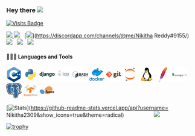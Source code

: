  ### Hey there <img src="https://media.giphy.com/media/hvRJCLFzcasrR4ia7z/giphy.gif" width="25px">
 
 [![Visits Badge](https://badges.pufler.dev/visits/Nikitha2309/Nikitha-Reddy)](https://badges.pufler.dev/visits/Nikitha2309/Nikitha-Reddy)


<a href="mailto:nikithareddy2309@gmail.com"> <img src="https://img.icons8.com/fluent/48/000000/gmail.png" width="3.5%"/>
[<img src="https://img.icons8.com/color/48/000000/linkedin.png" width="3.5%"/>](https://www.linkedin.com/in/nikitha2309/)  &nbsp; 
[<img src="https://github.com/sciencepal/sciencepal/blob/master/assets/discord-round.svg" width="3.5%"/>](https://discordapp.com/channels/@me/Nikitha Reddy#9155/)  &nbsp; 
[<img src="https://img.icons8.com/fluent/48/000000/facebook-new.png" width="3.5%"/>](https://www.facebook.com/profile.php?id=100039995852083)  &nbsp; 
[<img src="https://img.icons8.com/fluent/48/000000/instagram-new.png" width="3.5%"/>](https://www.instagram.com/nikitha_2309/)  &nbsp; 
[<img src="https://img.icons8.com/color/48/000000/twitter.png" width="3.5%"/>](https://twitter.com/Nikitha26464450)  &nbsp; 
<!-- <a href="mailto:nikithareddy2309@gmail.com"> <img src="https://img.icons8.com/fluent/48/000000/gmail.png" width="3.5%"/> -->

  
  
  #### 👨🏻‍💻 Languages and Tools <br />
  <code><img height="40" src="https://raw.githubusercontent.com/github/explore/80688e429a7d4ef2fca1e82350fe8e3517d3494d/topics/cpp/cpp.png"></code>
  <code><img height="40" src="https://raw.githubusercontent.com/github/explore/80688e429a7d4ef2fca1e82350fe8e3517d3494d/topics/python/python.png"></code>
  <code><img height="40" src="https://raw.githubusercontent.com/github/explore/80688e429a7d4ef2fca1e82350fe8e3517d3494d/topics/django/django.png"></code>
  <code><img height="40" src="https://raw.githubusercontent.com/github/explore/80688e429a7d4ef2fca1e82350fe8e3517d3494d/topics/java/java.png"></code>
  <code><img height="40" src="https://raw.githubusercontent.com/github/explore/80688e429a7d4ef2fca1e82350fe8e3517d3494d/topics/bash/bash.png"></code>
  <code><img height="40" src="https://raw.githubusercontent.com/github/explore/80688e429a7d4ef2fca1e82350fe8e3517d3494d/topics/docker/docker.png"></code>
  <code><img height="40" src="https://raw.githubusercontent.com/github/explore/80688e429a7d4ef2fca1e82350fe8e3517d3494d/topics/git/git.png"></code>
  <code><img height="40" src="https://raw.githubusercontent.com/github/explore/80688e429a7d4ef2fca1e82350fe8e3517d3494d/topics/jupyter-notebook/jupyter-notebook.png"></code>
  <code><img height="40" src="https://raw.githubusercontent.com/github/explore/80688e429a7d4ef2fca1e82350fe8e3517d3494d/topics/linux/linux.png"></code>
  <code><img height="40" src="https://raw.githubusercontent.com/github/explore/80688e429a7d4ef2fca1e82350fe8e3517d3494d/topics/maven/maven.png"></code>
  <code><img height="40" src="https://raw.githubusercontent.com/github/explore/80688e429a7d4ef2fca1e82350fe8e3517d3494d/topics/mongodb/mongodb.png"></code>
  <code><img height="40" src="https://raw.githubusercontent.com/github/explore/80688e429a7d4ef2fca1e82350fe8e3517d3494d/topics/postgresql/postgresql.png"></code>
  <code><img height="40" src="https://raw.githubusercontent.com/github/explore/80688e429a7d4ef2fca1e82350fe8e3517d3494d/topics/tensorflow/tensorflow.png"></code>
  <code><img height="40" src="https://raw.githubusercontent.com/github/explore/80688e429a7d4ef2fca1e82350fe8e3517d3494d/topics/scikit-learn/scikit-learn.png"></code>
  
  [![Stats](https://github-readme-stats.vercel.app/api?username=Nikitha2309&show_icons=true&theme=radical)](https://github-readme-stats.vercel.app/api?username= Nikitha2309&show_icons=true&theme=radical)&nbsp; &nbsp; &nbsp; &nbsp; &nbsp; &nbsp; &nbsp; &nbsp; &nbsp; &nbsp; <img src="https://github.com/sciencepal/sciencepal/blob/master/assets/saved.gif" width="195">
  
  [![trophy](https://github-profile-trophy.vercel.app/?username=Nikitha2309&theme=juicyfresh&no-frame=true&row=1&&margin-w=20&no-bg=true)](https://github-profile-trophy.vercel.app/?username=Nikitha2309&theme=juicyfresh&no-frame=true&row=1&&margin-w=20&no-bg=true)
  
  
